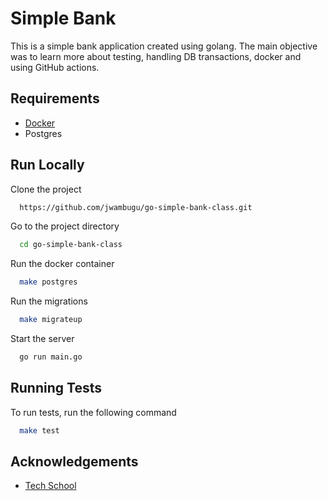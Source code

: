 # Simple Bank

This is a simple bank application created using golang. The main objective was to learn more about testing, handling DB
transactions, docker and using GitHub actions.

## Requirements

- [Docker](https://www.docker.com/products/docker-desktop)
- Postgres

## Run Locally

Clone the project

```bash
  https://github.com/jwambugu/go-simple-bank-class.git
```

Go to the project directory

```bash
  cd go-simple-bank-class
```

Run the docker container

```bash
  make postgres
```

Run the migrations

```bash
  make migrateup
```

Start the server

```bash
  go run main.go
```

## Running Tests

To run tests, run the following command

```bash
  make test
```

## Acknowledgements

- [Tech School](https://www.youtube.com/playlist?list=PLy_6D98if3ULEtXtNSY_2qN21VCKgoQAE)